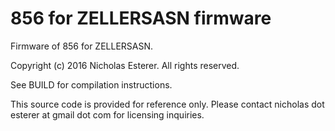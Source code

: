 # 856 for ZELLERSASN firmware

Firmware of 856 for ZELLERSASN.

Copyright (c) 2016 Nicholas Esterer. All rights reserved.

See BUILD for compilation instructions.

This source code is provided for reference only. Please contact nicholas dot
esterer at gmail dot com for licensing inquiries.
